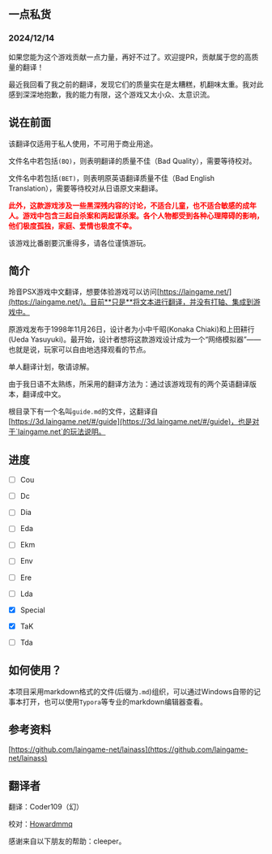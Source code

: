 ## 一点私货

### 2024/12/14

如果您能为这个游戏贡献一点力量，再好不过了。欢迎提PR，贡献属于您的高质量的翻译！



最近我回看了我之前的翻译，发现它们的质量实在是太糟糕，机翻味太重。我对此感到深深地抱歉，我的能力有限，这个游戏又太小众、太意识流。

## 说在前面

该翻译仅适用于私人使用，不可用于商业用途。



文件名中若包括`(BQ)`，则表明翻译的质量不佳（Bad Quality），需要等待校对。



文件名中若包括`(BET)`，则表明原英语翻译质量不佳（Bad English Translation），需要等待校对从日语原文来翻译。



**<font color="red">此外，这款游戏涉及一些黑深残内容的讨论，不适合儿童，也不适合敏感的成年人。游戏中包含三起自杀案和两起谋杀案。各个人物都受到各种心理障碍的影响，他们极度孤独，家庭、爱情也极度不幸。</font>**



该游戏比番剧要沉重得多，请各位谨慎游玩。

## 简介

玲音PSX游戏中文翻译，想要体验游戏可以访问[https://laingame.net/](https://laingame.net/)。目前**只是**将文本进行翻译，并没有打轴、集成到游戏中。



原游戏发布于1998年11月26日，设计者为小中千昭(Konaka Chiaki)和上田耕行(Ueda Yasuyuki)。最开始，设计者想将这款游戏设计成为一个“网络模拟器”——也就是说，玩家可以自由地选择观看的节点。



单人翻译计划，敬请谅解。



由于我日语不太熟练，所采用的翻译方法为：通过该游戏现有的两个英语翻译版本，翻译成中文。



根目录下有一个名叫`guide.md`的文件，这翻译自[https://3d.laingame.net/#/guide](https://3d.laingame.net/#/guide)，也是对于`laingame.net`的玩法说明。

## 进度

- [ ] Cou

- [ ] Dc

- [ ] Dia
- [ ] Eda
- [ ] Ekm
- [ ] Env
- [ ] Ere
- [ ] Lda
- [x] Special
- [x] TaK
- [ ] Tda



## 如何使用？

本项目采用markdown格式的文件(后缀为`.md`)组织，可以通过Windows自带的记事本打开，也可以使用`Typora`等专业的markdown编辑器查看。

## 参考资料

[https://github.com/laingame-net/lainass](https://github.com/laingame-net/lainass)

## 翻译者

翻译：Coder109（幻）



校对：[Howardmmq](https://github.com/Howardmmq)



感谢来自以下朋友的帮助：cleeper。
